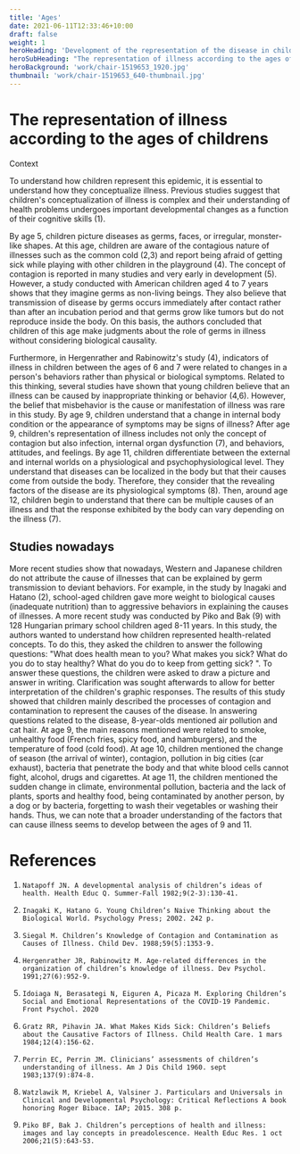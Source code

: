 ```yaml
---
title: 'Ages'
date: 2021-06-11T12:33:46+10:00
draft: false
weight: 1
heroHeading: 'Development of the representation of the disease in children'
heroSubHeading: "The representation of illness according to the ages of childrens "
heroBackground: 'work/chair-1519653_1920.jpg'
thumbnail: 'work/chair-1519653_640-thumbnail.jpg'
---
```


# The representation of illness according to the ages of childrens

Context

To understand how children represent this epidemic, it is essential to understand how they conceptualize illness. Previous studies suggest that children's conceptualization of illness is complex and their understanding of health problems undergoes important developmental changes as a function of their cognitive skills (1). 

By age 5, children picture diseases as germs, faces, or irregular, monster-like shapes. At this age, children are aware of the contagious nature of illnesses such as the common cold (2,3) and report being afraid of getting sick while playing with other children in the playground (4). The concept of contagion is reported in many studies and very early in development (5). However, a study conducted with American children aged 4 to 7 years shows that they imagine germs as non-living beings. They also believe that transmission of disease by germs occurs immediately after contact rather than after an incubation period and that germs grow like tumors but do not reproduce inside the body. On this basis, the authors concluded that children of this age make judgments about the role of germs in illness without considering biological causality. 

Furthermore, in Hergenrather and Rabinowitz's study (4), indicators of illness in children between the ages of 6 and 7 were related to changes in a person's behaviors rather than physical or biological symptoms. Related to this thinking, several studies have shown that young children believe that an illness can be caused by inappropriate thinking or behavior (4,6). However, the belief that misbehavior is the cause or manifestation of illness was rare in this study. By age 9, children understand that a change in internal body condition or the appearance of symptoms may be signs of illness? After age 9, children's representation of illness includes not only the concept of contagion but also infection, internal organ dysfunction (7), and behaviors, attitudes, and feelings. By age 11, children differentiate between the external and internal worlds on a physiological and psychophysiological level. They understand that diseases can be localized in the body but that their causes come from outside the body. Therefore, they consider that the revealing factors of the disease are its physiological symptoms (8). Then, around age 12, children begin to understand that there can be multiple causes of an illness and that the response exhibited by the body can vary depending on the illness (7).

## Studies nowadays

More recent studies show that nowadays, Western and Japanese children do not attribute the cause of illnesses that can be explained by germ transmission to deviant behaviors.  For example, in the study by Inagaki and Hatano (2), school-aged children gave more weight to biological causes (inadequate nutrition) than to aggressive behaviors in explaining the causes of illnesses. A more recent study was conducted by Piko and Bak (9) with 128 Hungarian primary school children aged 8-11 years. In this study, the authors wanted to understand how children represented health-related concepts. To do this, they asked the children to answer the following questions: "What does health mean to you? What makes you sick? What do you do to stay healthy? What do you do to keep from getting sick? ". To answer these questions, the children were asked to draw a picture and answer in writing. Clarification was sought afterwards to allow for better interpretation of the children's graphic responses. The results of this study showed that children mainly described the processes of contagion and contamination to represent the causes of the disease. In answering questions related to the disease, 8-year-olds mentioned air pollution and cat hair. At age 9, the main reasons mentioned were related to smoke, unhealthy food (French fries, spicy food, and hamburgers), and the temperature of food (cold food). At age 10, children mentioned the change of season (the arrival of winter), contagion, pollution in big cities (car exhaust), bacteria that penetrate the body and that white blood cells cannot fight, alcohol, drugs and cigarettes. At age 11, the children mentioned the sudden change in climate, environmental pollution, bacteria and the lack of plants, sports and healthy food, being contaminated by another person, by a dog or by bacteria, forgetting to wash their vegetables or washing their hands. Thus, we can note that a broader understanding of the factors that can cause illness seems to develop between the ages of 9 and 11. 

# References

1.     Natapoff JN. A developmental analysis of children’s ideas of health. Health Educ Q. Summer-Fall 1982;9(2‑3):130‑41.
2.     Inagaki K, Hatano G. Young Children’s Naive Thinking about the Biological World. Psychology Press; 2002. 242 p.
3.     Siegal M. Children’s Knowledge of Contagion and Contamination as Causes of Illness. Child Dev. 1988;59(5):1353‑9.
4.     Hergenrather JR, Rabinowitz M. Age-related differences in the organization of children’s knowledge of illness. Dev Psychol. 1991;27(6):952‑9.
5.     Idoiaga N, Berasategi N, Eiguren A, Picaza M. Exploring Children’s Social and Emotional Representations of the COVID-19 Pandemic. Front Psychol. 2020
6.     Gratz RR, Pihavin JA. What Makes Kids Sick: Children’s Beliefs about the Causative Factors of Illness. Child Health Care. 1 mars 1984;12(4):156‑62.
7.     Perrin EC, Perrin JM. Clinicians’ assessments of children’s understanding of illness. Am J Dis Child 1960. sept 1983;137(9):874‑8.
8.     Watzlawik M, Kriebel A, Valsiner J. Particulars and Universals in Clinical and Developmental Psychology: Critical Reflections A book honoring Roger Bibace. IAP; 2015. 308 p.
9.     Piko BF, Bak J. Children’s perceptions of health and illness: images and lay concepts in preadolescence. Health Educ Res. 1 oct 2006;21(5):643‑53.

